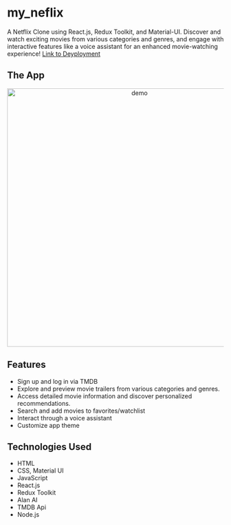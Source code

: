 # my_neflix
A Netflix Clone using React.js, Redux Toolkit, and Material-UI. Discover and watch exciting movies from various categories and genres, and engage with interactive features like a voice assistant for an enhanced movie-watching experience!
[Link to Deyployment](https://my-neflix.netlify.app/)


## The App
<p align='center'>
<img src="src/data/demo.gif" width=600 alt="demo" />
</p>


## Features
* Sign up and log in via TMDB
* Explore and preview movie trailers from various categories and genres.
* Access detailed movie information and discover personalized recommendations.
* Search and add movies to favorites/watchlist
* Interact through a voice assistant
* Customize app theme


## Technologies Used
* HTML
* CSS, Material UI
* JavaScript
* React.js
* Redux Toolkit
* Alan AI
* TMDB Api
* Node.js
